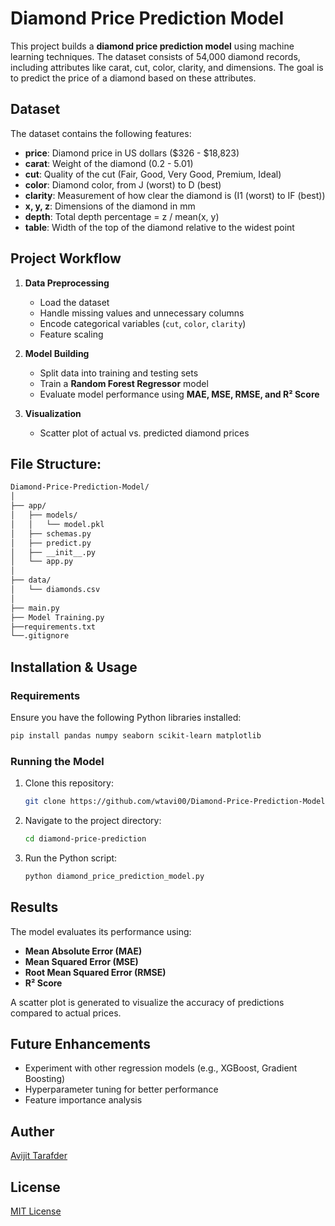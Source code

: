 # Diamond Price Prediction Model

This project builds a **diamond price prediction model** using machine learning techniques. The dataset consists of 54,000 diamond records, including attributes like carat, cut, color, clarity, and dimensions. The goal is to predict the price of a diamond based on these attributes.

## Dataset
The dataset contains the following features:
- **price**: Diamond price in US dollars ($326 - $18,823)
- **carat**: Weight of the diamond (0.2 - 5.01)
- **cut**: Quality of the cut (Fair, Good, Very Good, Premium, Ideal)
- **color**: Diamond color, from J (worst) to D (best)
- **clarity**: Measurement of how clear the diamond is (I1 (worst) to IF (best))
- **x, y, z**: Dimensions of the diamond in mm
- **depth**: Total depth percentage = z / mean(x, y)
- **table**: Width of the top of the diamond relative to the widest point

## Project Workflow
1. **Data Preprocessing**
   - Load the dataset
   - Handle missing values and unnecessary columns
   - Encode categorical variables (`cut`, `color`, `clarity`)
   - Feature scaling
   
2. **Model Building**
   - Split data into training and testing sets
   - Train a **Random Forest Regressor** model
   - Evaluate model performance using **MAE, MSE, RMSE, and R² Score**

3. **Visualization**
   - Scatter plot of actual vs. predicted diamond prices
  
## File Structure:
```bash
Diamond-Price-Prediction-Model/
│
├── app/
│   ├── models/
│   │   └── model.pkl
│   ├── schemas.py
│   ├── predict.py
│   ├── __init__.py
│   └── app.py
│
├── data/
│   └── diamonds.csv
│
├── main.py
├── Model Training.py
├──requirements.txt
└──.gitignore
```

## Installation & Usage

### Requirements

Ensure you have the following Python libraries installed:

```bash
pip install pandas numpy seaborn scikit-learn matplotlib
```

### Running the Model

1. Clone this repository:
   ```bash
   git clone https://github.com/wtavi00/Diamond-Price-Prediction-Model.git
   ```
2. Navigate to the project directory:
    ```bash
   cd diamond-price-prediction
   ```
3. Run the Python script:
   ```bash
   python diamond_price_prediction_model.py
   ```

## Results

The model evaluates its performance using:
* **Mean Absolute Error (MAE)**
* **Mean Squared Error (MSE)**
* **Root Mean Squared Error (RMSE)**
* **R² Score**

A scatter plot is generated to visualize the accuracy of predictions compared to actual prices.

## Future Enhancements

* Experiment with other regression models (e.g., XGBoost, Gradient Boosting)
* Hyperparameter tuning for better performance
* Feature importance analysis

## Auther
[Avijit Tarafder](https://github.com/wtavi00)

## License
[MIT License](https://github.com/wtavi00/Diamond-Price-Prediction-Model/blob/main/LICENSE)
